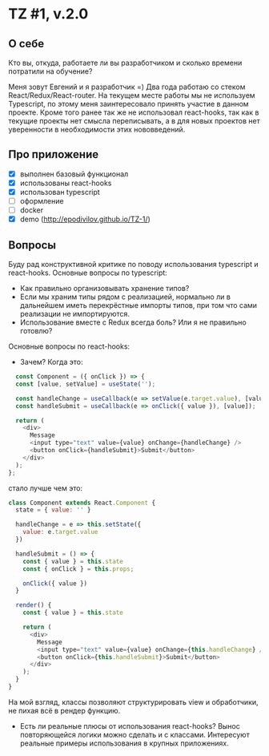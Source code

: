 TZ #1, v.2.0
===

## О себе

Кто вы, откуда, работаете ли вы разработчиком и сколько времени потратили на обучение?

Меня зовут Евгений и я разработчик =)
Два года работаю со стеком React/Redux/React-router.
На текущем месте работы мы не используем Typescript, по этому меня заинтересовало принять участие в данном проекте.
Кроме того ранее так же не использовал react-hooks, так как в текущие проекты нет смысла переписывать, а в для новых проектов нет уверенности в необходимости этих нововведений. 


## Про приложение

- [x] выполнен базовый функционал
- [x] использованы react-hooks
- [x] использован typescript
- [ ] оформление
- [ ] docker
- [x] demo (http://epodivilov.github.io/TZ-1/)

## Вопросы

Буду рад конструктивной критике по поводу использования typescript и react-hooks.
Основные вопросы по typescript:
- Как правильно организовывать хранение типов?
- Если мы храним типы рядом с реализацией, нормально ли в дальнейшем иметь перекрёстные импорты типов, при том что сами реализации не импортируются.
- Использование вместе с Redux всегда боль? Или я не правильно готовлю?

Основные вопросы по react-hooks:
- Зачем? Когда это:
```javascript
  const Component = ({ onClick }) => {
  const [value, setValue] = useState('');

  const handleChange = useCallback(e => setValue(e.target.value), [value])
  const handleSubmit = useCallback(e => onClick({ value }), [value]);

  return (
    <div>
      Message
      <input type="text" value={value} onChange={handleChange} />
      <button onClick={handleSubmit}>Submit</button>
    </div>
  );
};
```
стало лучше чем это:
```javascript
class Component extends React.Component {
  state = { value: '' }

  handleChange = e => this.setState({
    value: e.target.value
  })

  handleSubmit = () => {
    const { value } = this.state
    const { onClick } = this.props;

    onClick({ value })
  }

  render() {
    const { value } = this.state

    return (
      <div>
        Message
        <input type="text" value={value} onChange={this.handleChange} />
        <button onClick={this.handleSubmit}>Submit</button>
      </div>
    );
  }
}
```
На мой взгляд, классы позволяют структурировать view и обработчики, не пихая всё в рендер функцию. 
- Есть ли реальные плюсы от использования react-hooks? Вынос повторяющейся логики можно сделать и с классами. Интересуют реальные примеры использования в крупных приложениях.